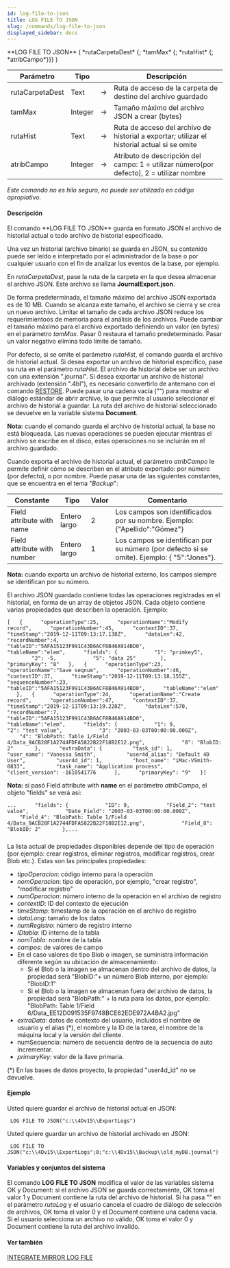 ```yaml
---
id: log-file-to-json
title: LOG FILE TO JSON
slug: /commands/log-file-to-json
displayed_sidebar: docs
---
```


<!--REF #_command_.LOG FILE TO JSON.Syntax-->**LOG FILE TO JSON** ( *rutaCarpetaDest* {; *tamMax* {; *rutaHist* {; *atribCampo*}}} )<!-- END REF-->
<!--REF #_command_.LOG FILE TO JSON.Params-->
| Parámetro | Tipo |  | Descripción |
| --- | --- | --- | --- |
| rutaCarpetaDest | Text | &#8594;  | Ruta de acceso de la carpeta de destino del archivo guardado |
| tamMax | Integer | &#8594;  | Tamaño máximo del archivo JSON a crear (bytes) |
| rutaHist | Text | &#8594;  | Ruta de acceso del archivo de historial a exportar; utilizar el historial actual si se omite |
| atribCampo | Integer | &#8594;  | Atributo de descripción del campo: 1 = utilizar número(por defecto), 2 = utilizar nombre |

<!-- END REF-->

*Este comando no es hilo seguro, no puede ser utilizado en código apropiativo.*


#### Descripción 

<!--REF #_command_.LOG FILE TO JSON.Summary-->El comando **LOG FILE TO JSON** guarda en formato JSON el archivo de historial actual o todo archivo de historial especificado.<!-- END REF-->

Una vez un historial (archivo binario) se guarda en JSON, su contenido puede ser leído e interpretado por el administrador de la base o por cualquier usuario con el fin de analizar los eventos de la base, por ejemplo.

En *rutaCarpetaDest*, pase la ruta de la carpeta en la que desea almacenar el archivo JSON. Este archivo se llama **JournalExport.json**.

De forma predeterminada, el tamaño máximo del archivo JSON exportada es de 10 MB. Cuando se alcanza este tamaño, el archivo se cierra y se crea un nuevo archivo. Limitar el tamaño de cada archivo JSON reduce los requerimientoos de memoria para el análisis de los archivos. Puede cambiar el tamaño máximo para el archivo exportado definiendo un valor (en bytes) en el parámetro *tamMax*. Pasar 0 restaura el tamaño predeterminado. Pasar un valor negativo elimina todo límite de tamaño. 

Por defecto, si se omite el parámetro *rutaHist*, el comando guarda el archivo de historial actual. Si desea exportar un archivo de historial específico, pase su ruta en el parámetro *rutaHist*. El archivo de historial debe ser un archivo con una extensión ".journal". Si desea exportar un archivo de historial archivado (extensión ".4bl"), es necesario convertirlo de antemano con el comando [RESTORE](restore.md). Puede pasar una cadena vacía ("") para mostrar el diálogo estándar de abrir archivo, lo que permite al usuario seleccionar el archivo de historial a guardar. La ruta del archivo de historial seleccionado se devuelve en la variable sistema **Document**.

**Nota:** cuando el comando guarda el archivo de historial actual, la base no está bloqueada. Las nuevas operaciones se pueden ejecutar mientras el archivo se escribe en el disco, estas operaciones no se incluirán en el archivo guardado.

Cuando exporta el archivo de historial actual, el parámetro *atribCampo* le permite definir cómo se describen en el atributo exportado: por número (por defecto), o por nombre. Puede pasar una de las siguientes constantes, que se encuentra en el tema "*Backup*":

| Constante                   | Tipo         | Valor | Comentario                                                                                  |
| --------------------------- | ------------ | ----- | ------------------------------------------------------------------------------------------- |
| Field attribute with name   | Entero largo | 2     | Los campos son identificados por su nombre. Ejemplo: {"Apellido":"Gómez"}                   |
| Field attribute with number | Entero largo | 1     | Los campos se identifican por su número (por defecto si se omite). Ejemplo: { "5":"Jones"}. |

**Nota:** cuando exporta un archivo de historial externo, los campos siempre se identifican por su número.

El archivo JSON guardado contiene todas las operaciones registradas en el historial, en forma de un array de objetos JSON. Cada objeto contiene varias propiedades que describen la operación. Ejemplo:

```RAW
[   {      "operationType":25,      "operationName":"Modify record",      "operationNumber":45,      "contextID":37,      "timeStamp":"2019-12-11T09:13:17.138Z",      "dataLen":42,      "recordNumber":4,      "tableID":"5AFA15123F991C43B6ACF8B46A914BD0",      "tableName":"elem",      "fields": {            "1": "primkey5",            "2": -5,            "5": "data 25"        },      "primaryKey": "8"   },   {      "operationType":23,      "operationName":"Save seqnum",      "operationNumber":46,      "contextID":37,      "timeStamp":"2019-12-11T09:13:18.155Z",      "sequenceNumber":23,      "tableID":"5AFA15123F991C43B6ACF8B46A914BD0",      "tableName":"elem"    },   {      "operationType":24,      "operationName":"Create record",      "operationNumber":47,      "contextID":37,      "timeStamp":"2019-12-11T09:13:19.228Z",      "dataLen":570,      "recordNumber":7,      "tableID":"5AFA15123F991C43B6ACF8B46A914BD0",      "tableName":"elem",      "fields": {            "1": 9,            "2": "test value",            "3": "2003-03-03T00:00:00.000Z",            "4": "BlobPath: Table 1/Field 4/Data_9ACB28F1A2744FDFA5822B22F18B2E12.png",            "8": "BlobID: 2"       },      "extraData": {          "task_id": 1,          "user_name": "Vanessa Smith",          "user4d_alias": "Default 4D User",          "user4d_id": 1,          "host_name": "iMac-VSmith-0833",          "task_name": "Application process",          "client_version": -1610541776      },      "primaryKey": "9"   }]
```

**Nota:** si pasó Field attribute with **name** en el parámetro *atribCampo*, el objeto "fields" se verá así:  

```RAW
...      "fields": {            "ID": 9,            "Field_2": "test value",            "Date_Field": "2003-03-03T00:00:00.000Z",            "Field_4": "BlobPath: Table 1/Field 4/Data_9ACB28F1A2744FDFA5822B22F18B2E12.png",            "Field_8": "BlobID: 2"       },...
```

##### 

La lista actual de propiedades disponibles depende del tipo de operación (por ejemplo: crear registros, eliminar registros, modificar registros, crear Blob etc.). Estas son las principales propiedades:

* *tipoOperacion*: código interno para la operación
* *nomOperacion*: tipo de operación, por ejemplo, "crear registro", "modificar registro"
* *numOperacion*: número interno de la operación en el archivo de registro
* *contextID*: ID del contexto de ejecución
* *timeStamp*: timestamp de la operación en el archivo de registro
* *dataLong*: tamaño de los datos
* *numRegistro*: número de registro interno
* *IDtabla*: ID interno de la tabla
* *nomTabla*: nombre de la tabla
* *campos*: de valores de campo
* En el caso valores de tipo Blob o imagen, se suministra información diferente según su ubicación de almacenamiento:  
   * Si el Blob o la imagen se almacenan dentro del archivo de datos, la propiedad será "BlobID:"+ un número Blob interno, por ejemplo: "BlobID:1"  
   * Si el Blob o la imagen se almacenan fuera del archivo de datos, la propiedad será "BlobPath:" + la ruta para los datos, por ejemplo: "BlobPath: Table 1/Field 6/Data\_EE12D091535F9748BCE62EDE972A4BA2.jpg"
* *extraData*: datos de contexto del usuario, incluidos el nombre de usuario y el alias (\*), el nombre y la ID de la tarea, el nombre de la máquina local y la versión del cliente.
* numSecuencia: número de secuencia dentro de la secuencia de auto incrementar.
* *primaryKey*: valor de la llave primaria.

(\*) En las bases de datos proyecto, la propiedad "user4d\_id" no se devuelve.

#### Ejemplo 

Usted quiere guardar el archivo de historial actual en JSON:

```4d
 LOG FILE TO JSON("c:\\4Dv15\\ExportLogs")
```

Usted quiere guardar un archivo de historial archivado en JSON:

```4d
 LOG FILE TO JSON("c:\\4Dv15\\ExportLogs";0;"c:\\4Dv15\\Backup\\old_myDB.journal")
```

#### Variables y conjuntos del sistema 

El comando **LOG FILE TO JSON** modifica el valor de las variables sistema OK y Document: si el archivo JSON se guarda correctamente, OK toma el valor 1 y Document contiene la ruta del archivo de historial. Si ha pasa "" en el parámetro *rutaLog* y el usuario cancela el cuadro de diálogo de selección de archivos, OK toma el valor 0 y el Document contiene una cadena vacía. Si el usuario selecciona un archivo no válido, OK toma el valor 0 y Document contiene la ruta del archivo invalido.

#### Ver también 

  
[INTEGRATE MIRROR LOG FILE](integrate-mirror-log-file.md)  
